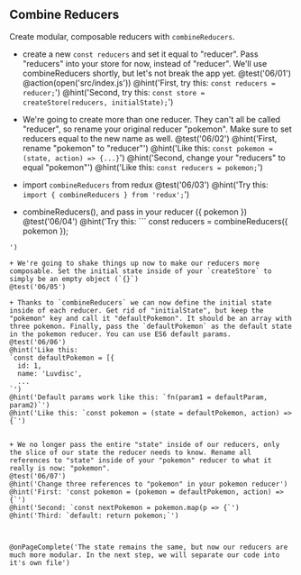 ## Combine Reducers
Create modular, composable reducers with `combineReducers`.



+ create a new `const reducers` and set it equal to "reducer". Pass "reducers" into your store for now, instead of "reducer". We'll use combineReducers shortly, but let's not break the app yet.
@test('06/01')
@action(open('src/index.js'))
@hint('First, try this: `const reducers = reducer;`')
@hint('Second, try this: `const store = createStore(reducers, initialState);`')

+ We're going to create more than one reducer. They can't all be called "reducer", so rename your original reducer "pokemon". Make sure to set reducers equal to the new name as well.
@test('06/02')
@hint('First, rename "pokemon" to "reducer"')
@hint('Like this: `const pokemon = (state, action) => {...}`')
@hint('Second, change your "reducers" to equal "pokemon"')
@hint('Like this: `const reducers = pokemon;`')

+ import `combineReducers` from redux
@test('06/03')
@hint('Try this: `import { combineReducers } from 'redux';`')

+ combineReducers(), and pass in your reducer ({ pokemon })
@test('06/04')
@hint('Try this: ```
const reducers = combineReducers({
  pokemon
});
```
')

+ We're going to shake things up now to make our reducers more composable. Set the initial state inside of your `createStore` to simply be an empty object (`{}`)
@test('06/05')

+ Thanks to `combineReducers` we can now define the initial state inside of each reducer. Get rid of "initialState", but keep the "pokemon" key and call it "defaultPokemon". It should be an array with three pokemon. Finally, pass the `defaultPokemon` as the default state in the pokemon reducer. You can use ES6 default params.
@test('06/06')
@hint('Like this:
`const defaultPokemon = [{
  id: 1,
  name: 'Luvdisc',
  ...
`')
@hint('Default params work like this: `fn(param1 = defaultParam, param2)`')
@hint('Like this: `const pokemon = (state = defaultPokemon, action) => {`')


+ We no longer pass the entire "state" inside of our reducers, only the slice of our state the reducer needs to know. Rename all references to "state" inside of your "pokemon" reducer to what it really is now: "pokemon".
@test('06/07')
@hint('Change three references to "pokemon" in your pokemon reducer')
@hint('First: 'const pokemon = (pokemon = defaultPokemon, action) => {`')
@hint('Second: `const nextPokemon = pokemon.map(p => {`')
@hint('Third: `default: return pokemon;`')



@onPageComplete('The state remains the same, but now our reducers are much more modular. In the next step, we will separate our code into it's own file')
